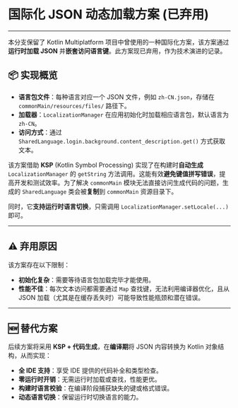 # 国际化 JSON 动态加载方案 (已弃用)

---

本分支保留了 Kotlin Multiplatform 项目中曾使用的一种国际化方案，该方案通过**运行时加载 JSON** 并**嵌套访问语言键**。此方案现已弃用，作为技术演进的记录。

## 📦 实现概览

* **语言包文件**：每种语言对应一个 JSON 文件，例如 `zh-CN.json`，存储在 `commonMain/resources/files/` 路径下。
* **加载器**：`LocalizationManager` 在应用初始化时加载相应语言包，默认语言为 `zh-CN`。
* **访问方式**：通过 `SharedLanguage.login.background.content_description.get()` 方式获取文本。

该方案借助 **KSP** (Kotlin Symbol Processing) 实现了在构建时**自动生成** `LocalizationManager` 的 `getString` 方法调用。这能有效**避免键值拼写错误**，提高开发和测试效率。为了解决 `commonMain` 模块无法直接访问生成代码的问题，生成的 `SharedLanguage` 类会被**复制**到 `commonMain` 资源目录下。

同时，它**支持运行时语言切换**，只需调用 `LocalizationManager.setLocale(...)` 即可。

---

## ⚠️ 弃用原因

该方案存在以下限制：

* **初始化复杂**：需要等待语言包加载完毕才能使用。
* **性能不佳**：每次文本访问都需要通过 `Map` 查找键，无法利用编译器优化，且从 JSON 加载（尤其是在缓存丢失时）可能导致性能瓶颈和潜在错误。

---

## 🆕 替代方案

后续方案将采用 **KSP + 代码生成**，在**编译期**将 JSON 内容转换为 Kotlin 对象结构，从而实现：

* **全 IDE 支持**：享受 IDE 提供的代码补全和类型检查。
* **零运行时开销**：无需运行时加载或查找，性能更优。
* **构建时语言校验**：在编译阶段捕获缺失的键或格式错误。
* **动态语言切换**：保留运行时切换语言的能力。